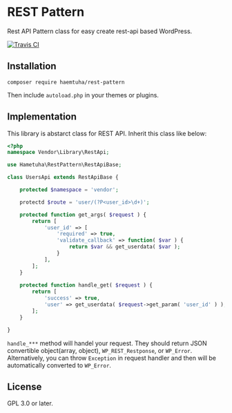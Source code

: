 # REST Pattern
Rest API Pattern class for easy create rest-api based WordPress.

[![Travis CI](https://travis-ci.org/hametuha/rest-pattern.svg?branch=master)](https://travis-ci.org/hametuha/rest-pattern)

## Installation

```
composer require haemtuha/rest-pattern
```

Then include `autoload.php` in your themes or plugins.

## Implementation

This library is abstarct class for REST API.
Inherit this class like below:

```php
<?php
namespace Vendor\Library\RestApi;

use Hametuha\RestPattern\RestApiBase;

class UsersApi extends RestApiBase {

	protected $namespace = 'vendor';

	protectd $route = 'user/(?P<user_id>\d+)';

	protected function get_args( $request ) {
		return [
			'user_id' => [
				'required' => true,
				'validate_callback' => function( $var ) {
					return $var && get_userdata( $var );
				}
			],
		];
	}
	
	protected function handle_get( $request ) {
		return [
			'success' => true,
			'user' => get_userdata( $request->get_param( 'user_id' ) ),
		];
	}

}
```

`handle_***` method will handel your request. They should return JSON convertible object(array, object), `WP_REST_Restponse`, or `WP_Error`. Alternatively, you can throw `Exception` in request handler and then will be automatically converted to `WP_Error`.

## License

GPL 3.0 or later.